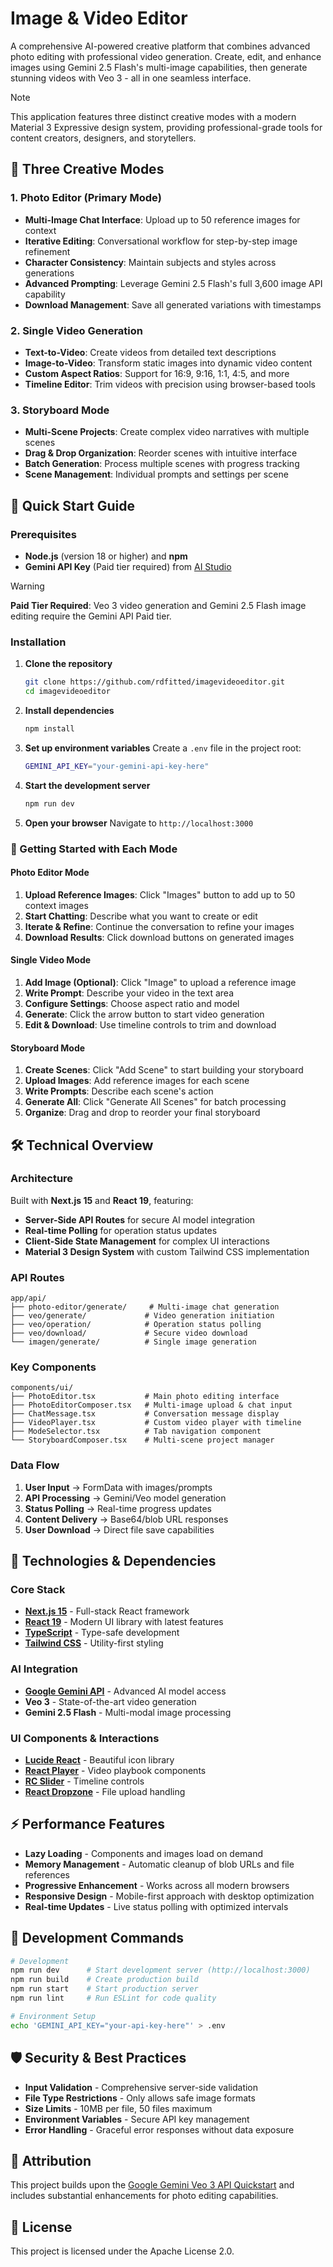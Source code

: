 # Image & Video Editor

A comprehensive AI-powered creative platform that combines advanced photo editing with professional video generation. Create, edit, and enhance images using Gemini 2.5 Flash's multi-image capabilities, then generate stunning videos with Veo 3 - all in one seamless interface.

> [!NOTE]  
> This application features three distinct creative modes with a modern Material 3 Expressive design system, providing professional-grade tools for content creators, designers, and storytellers.

## 🎨 Three Creative Modes

### 1. **Photo Editor** (Primary Mode)
- **Multi-Image Chat Interface**: Upload up to 50 reference images for context
- **Iterative Editing**: Conversational workflow for step-by-step image refinement
- **Character Consistency**: Maintain subjects and styles across generations
- **Advanced Prompting**: Leverage Gemini 2.5 Flash's full 3,600 image API capability
- **Download Management**: Save all generated variations with timestamps

### 2. **Single Video Generation**
- **Text-to-Video**: Create videos from detailed text descriptions
- **Image-to-Video**: Transform static images into dynamic video content
- **Custom Aspect Ratios**: Support for 16:9, 9:16, 1:1, 4:5, and more
- **Timeline Editor**: Trim videos with precision using browser-based tools

### 3. **Storyboard Mode**
- **Multi-Scene Projects**: Create complex video narratives with multiple scenes
- **Drag & Drop Organization**: Reorder scenes with intuitive interface
- **Batch Generation**: Process multiple scenes with progress tracking
- **Scene Management**: Individual prompts and settings per scene

## 🚀 Quick Start Guide

### Prerequisites

- **Node.js** (version 18 or higher) and **npm**
- **Gemini API Key** (Paid tier required) from [AI Studio](https://aistudio.google.com/app/apikey)

> [!WARNING]  
> **Paid Tier Required**: Veo 3 video generation and Gemini 2.5 Flash image editing require the Gemini API Paid tier.

### Installation

1. **Clone the repository**
   ```bash
   git clone https://github.com/rdfitted/imagevideoeditor.git
   cd imagevideoeditor
   ```

2. **Install dependencies**
   ```bash
   npm install
   ```

3. **Set up environment variables**
   Create a `.env` file in the project root:
   ```bash
   GEMINI_API_KEY="your-gemini-api-key-here"
   ```

4. **Start the development server**
   ```bash
   npm run dev
   ```

5. **Open your browser**
   Navigate to `http://localhost:3000`

### 🎯 Getting Started with Each Mode

#### Photo Editor Mode
1. **Upload Reference Images**: Click "Images" button to add up to 50 context images
2. **Start Chatting**: Describe what you want to create or edit
3. **Iterate & Refine**: Continue the conversation to refine your images
4. **Download Results**: Click download buttons on generated images

#### Single Video Mode
1. **Add Image (Optional)**: Click "Image" to upload a reference image
2. **Write Prompt**: Describe your video in the text area
3. **Configure Settings**: Choose aspect ratio and model
4. **Generate**: Click the arrow button to start video generation
5. **Edit & Download**: Use timeline controls to trim and download

#### Storyboard Mode
1. **Create Scenes**: Click "Add Scene" to start building your storyboard
2. **Upload Images**: Add reference images for each scene
3. **Write Prompts**: Describe each scene's action
4. **Generate All**: Click "Generate All Scenes" for batch processing
5. **Organize**: Drag and drop to reorder your final storyboard

## 🛠️ Technical Overview

### Architecture

Built with **Next.js 15** and **React 19**, featuring:
- **Server-Side API Routes** for secure AI model integration
- **Real-time Polling** for operation status updates  
- **Client-Side State Management** for complex UI interactions
- **Material 3 Design System** with custom Tailwind CSS implementation

### API Routes

```
app/api/
├── photo-editor/generate/     # Multi-image chat generation
├── veo/generate/             # Video generation initiation  
├── veo/operation/            # Operation status polling
├── veo/download/             # Secure video download
└── imagen/generate/          # Single image generation
```

### Key Components

```
components/ui/
├── PhotoEditor.tsx           # Main photo editing interface
├── PhotoEditorComposer.tsx   # Multi-image upload & chat input
├── ChatMessage.tsx           # Conversation message display
├── VideoPlayer.tsx           # Custom video player with timeline
├── ModeSelector.tsx          # Tab navigation component
└── StoryboardComposer.tsx    # Multi-scene project manager
```

### Data Flow

1. **User Input** → FormData with images/prompts
2. **API Processing** → Gemini/Veo model generation
3. **Status Polling** → Real-time progress updates
4. **Content Delivery** → Base64/blob URL responses
5. **User Download** → Direct file save capabilities

## 🔧 Technologies & Dependencies

### Core Stack
- **[Next.js 15](https://nextjs.org/)** - Full-stack React framework
- **[React 19](https://reactjs.org/)** - Modern UI library with latest features
- **[TypeScript](https://www.typescriptlang.org/)** - Type-safe development
- **[Tailwind CSS](https://tailwindcss.com/)** - Utility-first styling

### AI Integration
- **[Google Gemini API](https://ai.google.dev/)** - Advanced AI model access
- **Veo 3** - State-of-the-art video generation
- **Gemini 2.5 Flash** - Multi-modal image processing

### UI Components & Interactions
- **[Lucide React](https://lucide.dev/)** - Beautiful icon library
- **[React Player](https://github.com/cookpete/react-player)** - Video playbook components
- **[RC Slider](https://slider-react-component.vercel.app/)** - Timeline controls
- **[React Dropzone](https://react-dropzone.js.org/)** - File upload handling

## ⚡ Performance Features

- **Lazy Loading** - Components and images load on demand
- **Memory Management** - Automatic cleanup of blob URLs and file references
- **Progressive Enhancement** - Works across all modern browsers
- **Responsive Design** - Mobile-first approach with desktop optimization
- **Real-time Updates** - Live status polling with optimized intervals

## 🚀 Development Commands

```bash
# Development
npm run dev      # Start development server (http://localhost:3000)
npm run build    # Create production build
npm run start    # Start production server
npm run lint     # Run ESLint for code quality

# Environment Setup
echo 'GEMINI_API_KEY="your-api-key-here"' > .env
```

## 🛡️ Security & Best Practices

- **Input Validation** - Comprehensive server-side validation
- **File Type Restrictions** - Only allows safe image formats
- **Size Limits** - 10MB per file, 50 files maximum
- **Environment Variables** - Secure API key management
- **Error Handling** - Graceful error responses without data exposure

## 📝 Attribution

This project builds upon the [Google Gemini Veo 3 API Quickstart](https://github.com/google-gemini/veo-3-gemini-api-quickstart) and includes substantial enhancements for photo editing capabilities.

## 📄 License

This project is licensed under the Apache License 2.0.